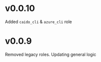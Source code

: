 # v0.0.10

Added `caido_cli` & `azure_cli` role

# v0.0.9

Removed legacy roles. Updating general logic
